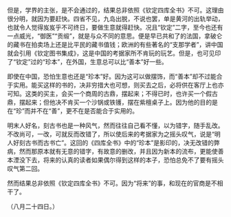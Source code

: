 但是，学界的主张，是不会通过的，结果总非依照《钦定四库全书》不可。这理由很分明，就因为要赶快。四省不见，九岛出脱，不说也罢，单是黄河的出轨举动，也就令人觉得岌岌乎不可终日，要做生意就得赶快。况且“钦定”二字，至今也还有一点威光，“御医”“贡缎”，就是与众不同的意思。便是早已共和了的法国，拿破仑的藏书在拍卖场上还是比平民的藏书值钱；欧洲的有些著名的“支那学者”，讲中国就会引用《钦定图书集成》，这是中国的考据家所不肯玩的玩艺。但是，也可见印了“钦定”过的“珍本”，在外国，生意总可以比“善本”好一些。

即使在中国，恐怕生意也还是“珍本”好。因为这可以做摆饰，而“善本”却不过能合于实用。能买这样的书的，决非穷措大也可想，则买去之后，必将供在客厅上也亦可知。这类的买主，会买一个商周的古鼎，摆起来；不得已时，也许买一个假古鼎，摆起来；但他决不肯买一个沙锅或铁镬，摆在紫檀桌子上。因为他的目的是在“珍”而并不在“善”，更不在是否能合于实用的。

明末人好名，刻古书也是一种风气，然而往往自己看不懂，以为错字，随手乱改。不改尚可，一改，可就反而改错了，所以使后来的考据家为之摇头叹气，说是“明人好刻古书而古书亡”。这回的《四库全书》中的“珍本”是影印的，决无改错的弊病，然而那原本就有无意的错字，有故意的删改，并且因为新本的流布，更能使善本湮没下去，将来的认真的读者如果偶尔得到这样的本子，恐怕总免不了要有摇头叹气第二回。

然而结果总非依照《钦定四库全书》不可。因为“将来”的事，和现在的官商是不相干了。

  

（八月二十四日。）